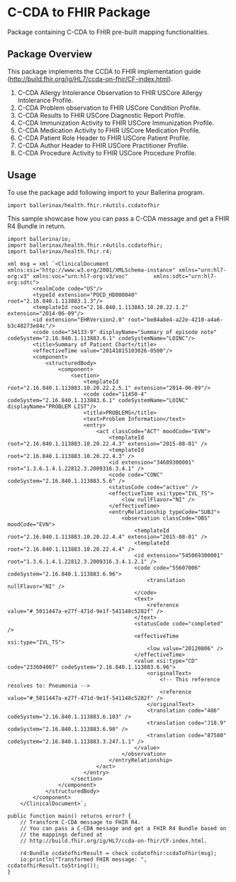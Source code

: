 # C-CDA to FHIR Package

Package containing C-CDA to FHIR pre-built mapping functionalities. 

## Package Overview

This package implements the CCDA to FHIR implementation guide (http://build.fhir.org/ig/HL7/ccda-on-fhir/CF-index.html).

1) C-CDA Allergy Intolerance Observation to FHIR USCore Allergy Intolerance Profile.
2) C-CDA Problem observation to FHIR USCore Condition Profile.
3) C-CDA Results to FHIR USCore Diagnostic Report Profile.
4) C-CDA Immunization Activity to FHIR USCore Immunization Profile. 
5) C-CDA Medication Activity to FHIR USCore Medication Profile.
6) C-CDA Patient Role Header to FHIR USCore Patient Profile.
7) C-CDA Author Header to FHIR USCore Practitioner Profile.
8) C-CDA Procedure Activity to FHIR USCore Procedure Profile.

## Usage

To use the package add following import to your Ballerina program.
```ballerina
import ballerinax/health.fhir.r4utils.ccdatofhir
```

This sample showcase how you can pass a C-CDA message and get a
FHIR R4 Bundle in return.

```ballerina
import ballerina/io;
import ballerinax/health.fhir.r4utils.ccdatofhir;
import ballerinax/health.fhir.r4;

xml msg = xml `<ClinicalDocument xmlns:xsi="http://www.w3.org/2001/XMLSchema-instance" xmlns="urn:hl7-org:v3" xmlns:voc="urn:hl7-org:v3/voc"        xmlns:sdtc="urn:hl7-org:sdtc">
        <realmCode code="US"/>
        <typeId extension="POCD_HD000040" root="2.16.840.1.113883.1.3"/>
        <templateId root="2.16.840.1.113883.10.20.22.1.2" extension="2014-06-09"/>
        <id extension="EHRVersion2.0" root="be84a8e4-a22e-4210-a4a6-b3c48273e84c"/>
        <code code="34133-9" displayName="Summary of episode note" codeSystem="2.16.840.1.113883.6.1" codeSystemName="LOINC"/>
        <title>Summary of Patient Chart</title>
        <effectiveTime value="20141015103026-0500"/>
        <component>
            <structuredBody>
                <component>
                    <section>
                        <templateId root="2.16.840.1.113883.10.20.22.2.5.1" extension="2014-06-09"/>
                        <code code="11450-4" codeSystem="2.16.840.1.113883.6.1" codeSystemName="LOINC" displayName="PROBLEM LIST"/>
                        <title>PROBLEMS</title>
                        <text>Problem Information</text>
                        <entry>
                            <act classCode="ACT" moodCode="EVN">
                                <templateId root="2.16.840.1.113883.10.20.22.4.3" extension="2015-08-01" />
                                <templateId root="2.16.840.1.113883.10.20.22.4.3" />
                                <id extension="34689300001" root="1.3.6.1.4.1.22812.3.2009316.3.4.1" />
                                <code code="CONC" codeSystem="2.16.840.1.113883.5.6" />
                                <statusCode code="active" />
                                <effectiveTime xsi:type="IVL_TS">
                                    <low nullFlavor="NI" />
                                </effectiveTime>
                                <entryRelationship typeCode="SUBJ">
                                    <observation classCode="OBS" moodCode="EVN">
                                        <templateId root="2.16.840.1.113883.10.20.22.4.4" extension="2015-08-01" />
                                        <templateId root="2.16.840.1.113883.10.20.22.4.4" />
                                        <id extension="545069300001" root="1.3.6.1.4.1.22812.3.2009316.3.4.1.2.1" />
                                        <code code="55607006" codeSystem="2.16.840.1.113883.6.96">
                                            <translation nullFlavor="NI" />
                                        </code>
                                        <text>
                                            <reference value="#_5011447a-e27f-471d-9e1f-541148c5282f" />
                                        </text>
                                        <statusCode code="completed" />
                                        <effectiveTime xsi:type="IVL_TS">
                                            <low value="20120806" />
                                        </effectiveTime>
                                        <value xsi:type="CD" code="233604007" codeSystem="2.16.840.1.113883.6.96">
                                            <originalText>
                                                <!-- This reference resolves to: Pneumonia -->
                                                <reference value="#_5011447a-e27f-471d-9e1f-541148c5282f" />
                                            </originalText>
                                            <translation code="486" codeSystem="2.16.840.1.113883.6.103" />
                                            <translation code="J18.9" codeSystem="2.16.840.1.113883.6.90" />
                                            <translation code="87580" codeSystem="2.16.840.1.113883.3.247.1.1" />
                                        </value>
                                    </observation>
                                </entryRelationship>
                            </act>
                        </entry>
                    </section>
                </component>
            </structuredBody>
        </component>
    </ClinicalDocument>`;

public function main() returns error? {
    // Transform C-CDA message to FHIR R4.
    // You can pass a C-CDA message and get a FHIR R4 Bundle based on
    // the mappings defined at
    // http://build.fhir.org/ig/HL7/ccda-on-fhir/CF-index.html.

    r4:Bundle ccdatofhirResult = check ccdatofhir:ccdaToFhir(msg);
    io:println("Transformed FHIR message: ", ccdatofhirResult.toString());
}
```
